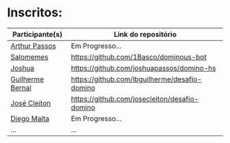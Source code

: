 # Inscritos:

| Participante(s)  | Link do repositório |
| ---------------- | ------------------- |
| [Arthur Passos](https://github.com/Tutuviz) | Em Progresso... |
| [Salomemes](https://github.com/1Basco) | https://github.com/1Basco/dominous-bot |
| [Joshua](https://github.com/joshuapassos) | https://github.com/joshuapassos/domino-hs |
| [Guilherme Bernal](https://github.com/lbguilherme) | https://github.com/lbguilherme/desafio-domino |
| [José Cleiton](https://github.com/josecleiton) | https://github.com/josecleiton/desafio-domino |
| [Diego Malta](https://github.com/josecleiton) | Em Progresso... |
| ... | ... |
